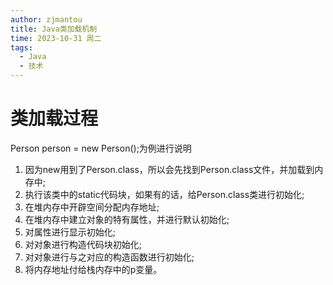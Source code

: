 ```yaml
---
author: zjmantou
title: Java类加载机制
time: 2023-10-31 周二
tags:
  - Java
  - 技术
---
```

# 类加载过程

Person person = new Person();为例进行说明

1. 因为new用到了Person.class，所以会先找到Person.class文件，并加载到内存中;
2. 执行该类中的static代码块，如果有的话，给Person.class类进行初始化;
3. 在堆内存中开辟空间分配内存地址;
4. 在堆内存中建立对象的特有属性，并进行默认初始化;
5. 对属性进行显示初始化;
6. 对对象进行构造代码块初始化;
7. 对对象进行与之对应的构造函数进行初始化;
8. 将内存地址付给栈内存中的p变量。


